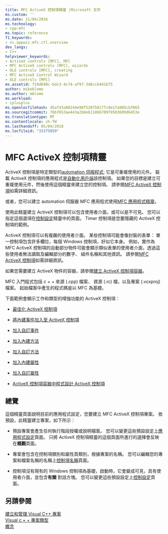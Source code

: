 ```yaml
---
title: MFC ActiveX 控制項精靈 |Microsoft 文件
ms.custom: ''
ms.date: 11/04/2016
ms.technology:
- cpp-mfc
ms.topic: reference
f1_keywords:
- vc.appwiz.mfc.ctl.overview
dev_langs:
- C++
helpviewer_keywords:
- ActiveX controls [MFC], MFC
- MFC ActiveX controls [MFC], wizards
- OLE controls [MFC], creating
- MFC ActiveX Control Wizard
- OLE controls [MFC]
ms.assetid: f19d698c-bdc3-4c74-af97-3d6ccb441b75
author: mikeblome
ms.author: mblome
ms.workload:
- cplusplus
ms.openlocfilehash: 45af43a98244e90f52075817fc9e17a905cbf065
ms.sourcegitcommit: 76b7653ae443a2b8eb1186b789f8503609d6453e
ms.translationtype: MT
ms.contentlocale: zh-TW
ms.lasthandoff: 05/04/2018
ms.locfileid: "33375059"
---
```

# <a name="mfc-activex-control-wizard"></a>MFC ActiveX 控制項精靈
ActiveX 控制項是特定類型的[automation 伺服程式](../../mfc/automation-servers.md); 它是可重複使用的元件。 裝載 ActiveX 控制項的應用程式是[自動化用戶端](../../mfc/automation-clients.md)該控制項。 如果您的目標是建立可重複使用元件，然後使用這個精靈來建立您的控制項。 請參閱[MFC ActiveX 控制項](../../mfc/mfc-activex-controls.md)如需詳細資訊。  
  
 或者，您可以建立 automation 伺服器 MFC 應用程式使用[MFC 應用程式精靈](../../mfc/reference/mfc-application-wizard.md)。  
  
 使用此精靈建立 ActiveX 控制項可以包含使用者介面，或可以是不可見。 您可以指定這個選項在[控制設定](../../mfc/reference/control-settings-mfc-activex-control-wizard.md)精靈中的頁面。 Timer 控制項是您要隱藏的 ActiveX 控制項的範例。  
  
 ActiveX 控制項可以有複雜的使用者介面。 某些控制項可能會像封裝的表單： 單一控制項包含許多欄位，每個 Windows 控制項，好似它本身。 例如，實作為 MFC ActiveX 控制項的自動部分物件可能會顯示類似表單的使用者介面，透過這些使用者無法讀取及編輯部分的數字、 組件名稱和其他資訊。 請參閱[MFC ActiveX 控制項](../../mfc/mfc-activex-controls.md)如需詳細資訊。  
  
 如果您需要建立 ActiveX 物件的容器，請參閱[建立 ActiveX 控制項容器](../../mfc/reference/creating-an-mfc-activex-control-container.md)。  
  
 MFC 入門程式包括 c + + 來源 (.cpp) 檔案、 資源 (.rc) 檔，以及專案 (.vcxproj) 檔案。 起始檔案中產生的程式碼是以 MFC 為基礎。  
  
 下面範例會顯示工作和類型的增強功能的 ActiveX 控制項：  
  
-   [最佳化 ActiveX 控制項](../../mfc/mfc-activex-controls-optimization.md)  
  
-   [將內建事件加入至 ActiveX 控制項](../../mfc/mfc-activex-controls-adding-stock-events-to-an-activex-control.md)  
  
-   [加入自訂事件](../../mfc/mfc-activex-controls-adding-custom-events.md)  
  
-   [加入內建方法](../../mfc/mfc-activex-controls-adding-stock-methods.md)  
  
-   [加入自訂方法](../../mfc/mfc-activex-controls-adding-custom-methods.md)  
  
-   [加入內建屬性](../../mfc/mfc-activex-controls-adding-stock-properties.md)  
  
-   [加入自訂屬性](../../mfc/mfc-activex-controls-adding-custom-properties.md)  
  
-   [ActiveX 控制項容器中程式設計 ActiveX 控制項](../../mfc/programming-activex-controls-in-a-activex-control-container.md)  
  
## <a name="overview"></a>總覽  
 這個精靈頁面說明目前的應用程式設定，您要建立 MFC ActiveX 控制項專案。 依預設，此精靈建立專案，如下所示：  
  
-   預設專案會產生任何執行階段授權或說明檔案。 您可以變更這些預設設定上[應用程式設定](../../mfc/reference/application-settings-mfc-activex-control-wizard.md)頁面。 只將 ActiveX 控制項精靈的這個頁面所進行的選擇會反映在**概觀**頁面。  
  
-   專案會包含在控制項類別和屬性頁類別，根據專案的名稱。 您可以編輯您的專案和檔案名稱的名稱上[控制項名稱](../../mfc/reference/control-names-mfc-activex-control-wizard.md)頁面。  
  
-   控制項沒有現有的 Windows 控制項為基礎，啟動時，它會變成可見，具有使用者介面，並包含**有關** 對話方塊。 您可以變更這些預設設定上[控制設定](../../mfc/reference/control-settings-mfc-activex-control-wizard.md)頁面。  
  
## <a name="see-also"></a>另請參閱  
 [建立和管理 Visual C++ 專案](../../ide/creating-and-managing-visual-cpp-projects.md)   
 [Visual c + + 專案類型](../../ide/visual-cpp-project-types.md)   
 [概念](../../atl/active-template-library-atl-concepts.md)

